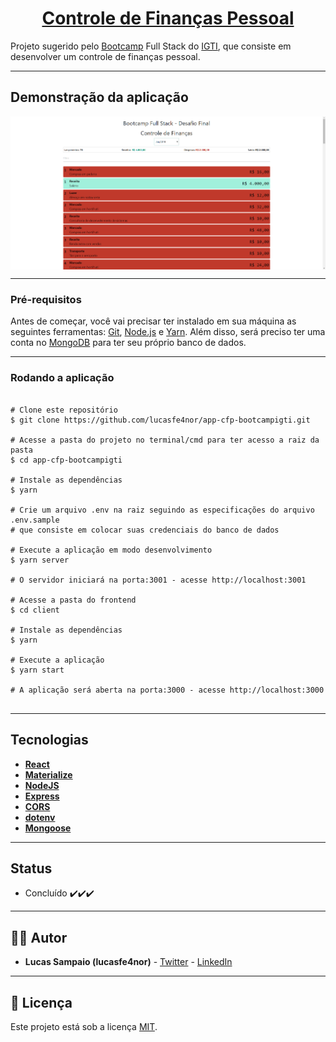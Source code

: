 <h1 align="center">
     <a href="https://app-cfp-desafio-final.herokuapp.com" alt="controle-financas"> Controle de Finanças Pessoal </a>
</h1>

Projeto sugerido pelo [Bootcamp](https://www.igti.com.br/custom/bootcamp-desenvolvedor-full-stack) Full Stack do [IGTI](https://www.igti.com.br/), que consiste em desenvolver um controle de finanças pessoal.

---

## Demonstração da aplicação

<p align="center" style="display: flex; align-items: flex-start; justify-content: center;">
  <img alt="cfp-app" title="cfp-app" src="./github/assets/cfp-app.png" >
</p>

---

### Pré-requisitos

Antes de começar, você vai precisar ter instalado em sua máquina as seguintes ferramentas:
[Git](https://git-scm.com), [Node.js](https://nodejs.org/en/) e [Yarn](https://yarnpkg.com/). Além disso,
será preciso ter uma conta no [MongoDB](https://www.mongodb.com/) para ter seu próprio banco de dados.

---

### Rodando a aplicação

```

# Clone este repositório
$ git clone https://github.com/lucasfe4nor/app-cfp-bootcampigti.git

# Acesse a pasta do projeto no terminal/cmd para ter acesso a raiz da pasta
$ cd app-cfp-bootcampigti

# Instale as dependências
$ yarn

# Crie um arquivo .env na raiz seguindo as especificações do arquivo .env.sample
# que consiste em colocar suas credenciais do banco de dados

# Execute a aplicação em modo desenvolvimento
$ yarn server

# O servidor iniciará na porta:3001 - acesse http://localhost:3001

# Acesse a pasta do frontend
$ cd client

# Instale as dependências
$ yarn

# Execute a aplicação
$ yarn start

# A aplicação será aberta na porta:3000 - acesse http://localhost:3000


```

---

## Tecnologias

- **[React](https://reactjs.org/)**
- **[Materialize](https://materializecss.com/)**
- **[NodeJS](https://nodejs.org/en/)**
- **[Express](https://expressjs.com/)**
- **[CORS](https://expressjs.com/en/resources/middleware/cors.html)**
- **[dotenv](https://github.com/motdotla/dotenv#readme)**
- **[Mongoose](https://mongoosejs.com/)**

---

## Status

- Concluído ✔️✔️✔️

---

## 👨‍💻 Autor

- **Lucas Sampaio (lucasfe4nor)** - [Twitter](https://twitter.com/lucasfe4nor) - [LinkedIn](https://www.linkedin.com/in/lucasgbsampaio/)

---

## 📝 Licença

Este projeto está sob a licença [MIT](./LICENSE).
